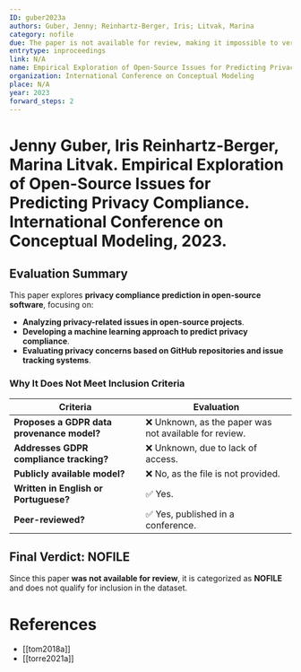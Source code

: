 ```yaml
---
ID: guber2023a
authors: Guber, Jenny; Reinhartz-Berger, Iris; Litvak, Marina
category: nofile
due: The paper is not available for review, making it impossible to verify its relevance to the inclusion criteria.
entrytype: inproceedings
link: N/A
name: Empirical Exploration of Open-Source Issues for Predicting Privacy Compliance
organization: International Conference on Conceptual Modeling
place: N/A
year: 2023
forward_steps: 2
---
```

# Jenny Guber, Iris Reinhartz-Berger, Marina Litvak. Empirical Exploration of Open-Source Issues for Predicting Privacy Compliance. International Conference on Conceptual Modeling, 2023.

## Evaluation Summary

This paper explores **privacy compliance prediction in open-source software**, focusing on:

- **Analyzing privacy-related issues in open-source projects**.
- **Developing a machine learning approach to predict privacy compliance**.
- **Evaluating privacy concerns based on GitHub repositories and issue tracking systems**.

### **Why It Does Not Meet Inclusion Criteria**

| **Criteria** | **Evaluation** |
|-------------|---------------|
| **Proposes a GDPR data provenance model?** | ❌ Unknown, as the paper was not available for review. |
| **Addresses GDPR compliance tracking?** | ❌ Unknown, due to lack of access. |
| **Publicly available model?** | ❌ No, as the file is not provided. |
| **Written in English or Portuguese?** | ✅ Yes. |
| **Peer-reviewed?** | ✅ Yes, published in a conference. |

## **Final Verdict: NOFILE**

Since this paper **was not available for review**, it is categorized as **NOFILE** and does not qualify for inclusion in the dataset.

# References

- [[tom2018a]]
- [[torre2021a]]